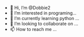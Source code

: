 - 👋 Hi, I’m @Dobbie2
- 👀 I’m interested in programing...
- 🌱 I’m currently learning python ...
- 💞️ I’m looking to collaborate on ...
- 📫 How to reach me ...

<!---
Dobbie2/Dobbie2 is a ✨ special ✨ repository because its `README.md` (this file) appears on your GitHub profile.
You can click the Preview link to take a look at your changes.
--->
